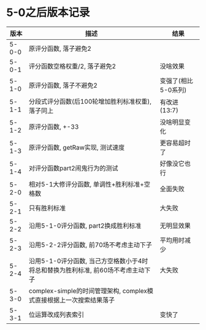 # 5-0之后版本记录

| 版本 | 描述 | 结果 |
| ----- | ----- | ----- |
| 5-0-0 | 原评分函数, 落子避免2 |
| 5-0-1 | 评分函数空格权重/2, 落子避免2 | 没啥效果 |
| 5-1-0 | 原评分函数, 落子不避免2 | 变强了(相比5-0系列) |
| 5-1-1 | 分段式评分函数(后100轮增加胜利标准权重), 落子同上 | 有改进(13:7) |
| 5-1-2 | 原评分函数, +-33 | 没啥明显变化 |
| 5-1-3 | 原评分函数, getRaw实现, 测试速度 | 更容易超时了 |
| 5-1-4 | 对评分函数part2闹鬼行为的测试 | 好像没它也行 |
| 5-2-0 | 相对5-1大修评分函数, 单调性+胜利标准+空格数 | 全面失败 |
| 5-2-1 | 只有胜利标准 | 大失败 |
| 5-2-2 | 沿用5-1-0评分函数, part2换成胜利标准 | 无明显效果 |
| 5-2-3 | 沿用5-2-2评分函数, 前70场不考虑主动下子 | 平均用时减少 |
| 5-2-4 | 沿用5-1-0评分函数, 当己方空格数小于4时将总和替换为胜利标准, 前60场不考虑主动下子 | 大失败
| 5-3-0 | complex-simple的时间管理架构, complex模式直接根据上一次搜索结果落子 | 
| 5-3-1 | 位运算改成列表索引 | 变快了